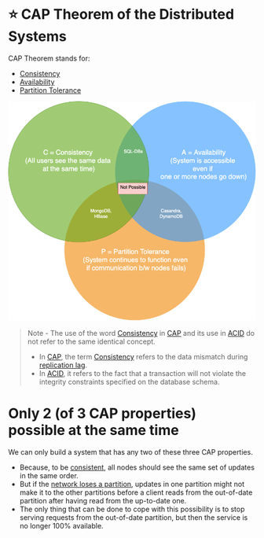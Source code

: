 # :star: CAP Theorem of the Distributed Systems

CAP Theorem stands for:
- [Consistency](../Replication&Consistency/Consistency.md)
- [Availability](../../../0_SystemGlossaries/Reliability/HighAvailability.md)
- [Partition Tolerance](PartitionTolerance.md)

![img.png](../assets/CAP_Theorem.drawio.png)

> Note - The use of the word [Consistency](../Replication&Consistency/Consistency.md) in [CAP](https://www.geeksforgeeks.org/the-cap-theorem-in-dbms/) and its use in [ACID](../ACIDTransactions/Readme.md) do not refer to the same identical concept.
> - In [CAP](), the term [Consistency](../Replication&Consistency/Consistency.md) refers to the data mismatch during [replication lag](../Replication&Consistency/Replication.md).
> - In [ACID](../ACIDTransactions/Readme.md), it refers to the fact that a transaction will not violate the integrity constraints specified on the database schema.

# Only 2 (of 3 CAP properties) possible at the same time
We can only build a system that has any two of these three CAP properties.
- Because, to be [consistent](../Replication&Consistency/Consistency.md), all nodes should see the same set of updates in the same order.
- But if the [network loses a partition](PartitionTolerance.md), updates in one partition might not make it to the other partitions before a client reads from the out-of-date partition after having read from the up-to-date one.
- The only thing that can be done to cope with this possibility is to stop serving requests from the out-of-date partition, but then the service is no longer 100% available.